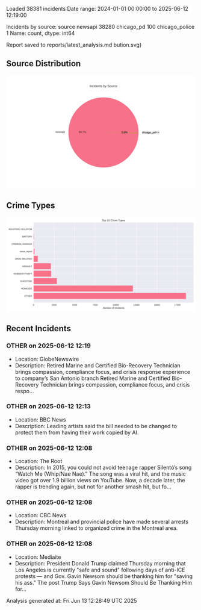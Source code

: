 
Loaded 38381 incidents
Date range: 2024-01-01 00:00:00 to 2025-06-12 12:19:00

Incidents by source:
source
newsapi           38280
chicago_pd          100
chicago_police        1
Name: count, dtype: int64

Report saved to reports/latest_analysis.md
bution.svg)

## Source Distribution
![Source Distribution](images/source_distribution.svg)

## Crime Types
![Crime Types](images/crime_types.svg)

## Recent Incidents

### OTHER on 2025-06-12 12:19
- Location: GlobeNewswire
- Description: Retired Marine and Certified Bio-Recovery Technician brings compassion, compliance focus, and crisis response experience to company’s San Antonio branch Retired Marine and Certified Bio-Recovery Technician brings compassion, compliance focus, and crisis respo…


### OTHER on 2025-06-12 12:13
- Location: BBC News
- Description: Leading artists said the bill needed to be changed to protect them from having their work copied by AI.


### OTHER on 2025-06-12 12:08
- Location: The Root
- Description: In 2015, you could not avoid teenage rapper Silentó’s song “Watch Me (Whip/Nae Nae).” The song was a viral hit, and the music video got over 1.9 billion views on YouTube. Now, a decade later, the rapper is trending again, but not for another smash hit, but fo…


### OTHER on 2025-06-12 12:08
- Location: CBC News
- Description: Montreal and provincial police have made several arrests Thursday morning linked to organized crime in the Montreal area.


### OTHER on 2025-06-12 12:08
- Location: Mediaite
- Description: President Donald Trump claimed Thursday morning that Los Angeles is currently "safe and sound" following days of anti-ICE protests — and Gov. Gavin Newsom should be thanking him for "saving his ass."
The post Trump Says Gavin Newsom Should Be Thanking Him for…

Analysis generated at: Fri Jun 13 12:28:49 UTC 2025
